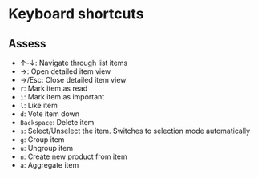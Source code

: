 # Keyboard shortcuts

## Assess
- ↑-↓: Navigate through list items
- →: Open detailed item view
- →/Esc: Close detailed item view
- `r`: Mark item as read
- `i`: Mark item as important
- `l`: Like item
- `d`: Vote item down
- `Backspace`: Delete item
- `s`: Select/Unselect the item. Switches to selection mode automatically
- `g`: Group item
- `u`: Ungroup item
- `n`: Create new product from item
- `a`: Aggregate item
